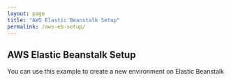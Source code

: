 ```yaml
---
layout: page
title: "AWS Elastic Beanstalk Setup"
permalink: /aws-eb-setup/
---
```


## AWS Elastic Beanstalk Setup

You can use this example to create a new environment on Elastic Beanstalk
